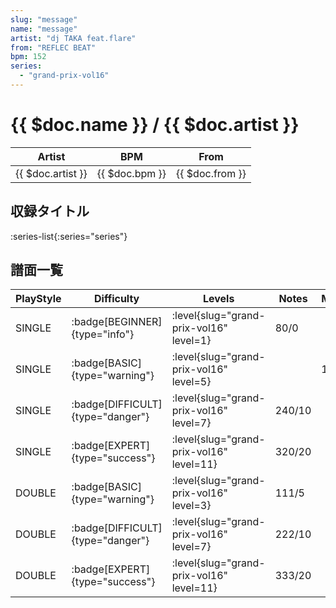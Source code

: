 ```yaml
---
slug: "message"
name: "message"
artist: "dj TAKA feat.flare"
from: "REFLEC BEAT"
bpm: 152
series:
  - "grand-prix-vol16"
---
```


# {{ $doc.name }} / {{ $doc.artist }}

|Artist|BPM|From|
|------|---|----|
|{{ $doc.artist }}|{{ $doc.bpm }}|{{ $doc.from }}|

## 収録タイトル

:series-list{:series="series"}

## 譜面一覧

|PlayStyle|Difficulty|Levels|Notes|Movie|
|---------|----------|------|-----|-----|
|SINGLE| :badge[BEGINNER]{type="info"}|<div class="field is-grouped is-grouped-multiline"> :level{slug="grand-prix-vol16" level=1}</div>|80/0||
|SINGLE| :badge[BASIC]{type="warning"}|<div class="field is-grouped is-grouped-multiline"> :level{slug="grand-prix-vol16" level=5}</div>||160/5|
|SINGLE| :badge[DIFFICULT]{type="danger"}|<div class="field is-grouped is-grouped-multiline"> :level{slug="grand-prix-vol16" level=7}</div>|240/10||
|SINGLE| :badge[EXPERT]{type="success"}|<div class="field is-grouped is-grouped-multiline"> :level{slug="grand-prix-vol16" level=11}</div>|320/20||
|DOUBLE| :badge[BASIC]{type="warning"}|<div class="field is-grouped is-grouped-multiline"> :level{slug="grand-prix-vol16" level=3}</div>|111/5||
|DOUBLE| :badge[DIFFICULT]{type="danger"}|<div class="field is-grouped is-grouped-multiline"> :level{slug="grand-prix-vol16" level=7}</div>|222/10||
|DOUBLE| :badge[EXPERT]{type="success"}|<div class="field is-grouped is-grouped-multiline"> :level{slug="grand-prix-vol16" level=11}</div>|333/20||
